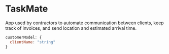 # TaskMate
App used by contractors to automate communication between clients, keep track of invoices, and send location and estimated arrival time.

```javascript
customerModel: {
  clientName: "string"
}
```
